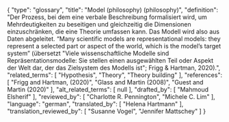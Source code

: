 {
    "type": "glossary",
    "title": "Model (philosophy) (philosophy)",
    "definition": "Der Prozess, bei dem eine verbale Beschreibung formalisiert wird, um Mehrdeutigkeiten zu beseitigen und gleichzeitig die Dimensionen einzuschränken, die eine Theorie umfassen kann. Das Modell wird also aus Daten abgeleitet. “Many scientific models are representational models: they represent a selected part or aspect of the world, which is the model’s target system” (übersetzt \"Viele wissenschaftliche Modelle sind Repräsentationsmodelle: Sie stellen einen ausgewählten Teil oder Aspekt der Welt dar, der das Zielsystem des Modells ist\"; Frigg & Hartman, 2020).",
    "related_terms": [
        "Hypothesis",
        "Theory",
        "Theory building"
    ],
    "references": [
        "Frigg and Hartman, (2020)",
        "Glass and Martin (2008)",
        "Guest and Martin (2020)"
    ],
    "alt_related_terms": [
        null
    ],
    "drafted_by": [
        "Mahmoud Elsherif"
    ],
    "reviewed_by": [
        "Charlotte R. Pennington",
        "Michele C. Lim"
    ],
    "language": "german",
    "translated_by": [
        "Helena Hartmann"
    ],
    "translation_reviewed_by": [
        "Susanne Vogel",
        "Jennifer Mattschey"
    ]
}